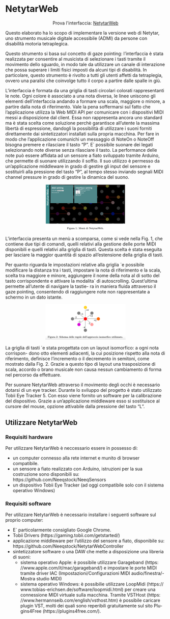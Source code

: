 # NetytarWeb
<p align="center">
    Prova l'interfaccia:
  <a href="https://annafusari.github.io/netytarweb/">NetytarWeb</a>
</p>

<p>
  Questo elaborato ha lo scopo di implementare la versione web di Netytar, uno strumento musicale digitale accessibile (ADMI) da persone con disabilità motoria tetraplegica. 
</p>
<p>
  Questo strumento si basa sul concetto di gaze pointing: l’interfaccia è stata realizzata per consentire al musicista di selezionare i tasti tramite il movimento dello sguardo, in modo tale da utilizzare un canale di interazione che possa superare i limiti fisici imposti da alcuni tipi di disabilità. In particolare, questo strumento è rivolto a tutti gli utenti affetti da tetraplegia, ovvero una paralisi che coinvolge tutto il corpo a partire dalle spalle in giù.
</p>
<p>
 L’interfaccia è formata da una griglia di tasti circolari colorati rappresentanti le note. Ogni colore è associato a una nota diversa, le linee uniscono gli elementi dell’interfaccia andando a formare una scala, maggiore o minore, a partire dalla nota di riferimento. Vale la pena soffermarsi sul fatto che l’applicazione utilizza la Web MIDI API per comunicare con i dispositivi MIDI messi a disposizione dal client. Essa non rappresenta ancora uno standard ma è stata scelta come soluzione perchè garantisce all’utente la massima libertà di espressione, dandogli la possibilità di utilizzare i suoni forniti direttamente dai sintetizzatori installati sulla propria macchina. Per fare in modo che l’applicazione comunichi un messaggio di NoteOn o NoteOff bisogna premere e rilasciare il tasto “P”. E` possibile suonare dei legati selezionando note diverse senza rilasciare il tasto. La performance delle note può essere affidata ad un sensore a fiato sviluppato tramite Arduino, che permette di suonare utilizzando il soffio. Il suo utilizzo è permesso da un’applicazione middleware in grado di gestire gli input del sensore e sostituirli alla pressione del tasto “P”, al tempo stesso inviando segnali MIDI channel pressure in grado di gestire la dinamica del suono.
</p>

<p align="center">
    <img src="images/interface.png" alt="alt text" width="50%" height="50%">
</p>

<p>
  L’interfaccia presenta un menù a scomparsa, come si vede nella Fig. 1, che contiene due tipi di comandi, quelli relativi alla gestione delle porte MIDI disponibili e quelli relativi alla griglia di tasti. Questa scelta è stata eseguita per lasciare la maggior quantità di spazio all’estensione della griglia di tasti.
</p>
<p>
  Per quanto riguarda le impostazioni relative alla griglia `e possibile modificare la distanza tra i tasti, impostare la nota di riferimento e la scala, scelta tra maggiore e minore, aggiungere il nome della nota al di sotto del tasto corrispondente e attivare la modalita` di autoscrolling. Quest’ultima permette all’utente di navigare la tastie- ra in maniera fluida attraverso il gaze pointing, consentendo di raggiungere note non rappresentate a schermo in un dato istante.
</p>
<p align="center">
    <img src="images/img2.png" alt="alt text" width="50%" height="50%">
</p>
<p>
  La griglia di tasti `e stata progettata con un layout isomorfico: a ogni nota corrispon- dono otto elementi adiacenti, la cui posizione rispetto alla nota di riferimento, definisce l’incremento o il decremento in semitoni, come mostrato dalla Fig. 2. Grazie a questo tipo di layout una trasposizione di scala, accordo o brano musicale non causa nessun cambiamento di forma nel percorso da effettuare.
</p>
<p>
  Per suonare NetytarWeb attraverso il movimento degli occhi è necessario dotarsi di un eye tracker. Durante lo sviluppo del progetto è stato utilizzato Tobii Eye Tracker 5. Con esso viene fornito un software per la calibrazione del dispositivo. Grazie a un’applicazione middleware esso si sostituisce al cursore del mouse, opzione attivabile dalla pressione del tasto “L”.
</p>

## Utilizzare NetytarWeb
<h3>Requisiti hardware</h3>
<p>Per utilizzare NetytarWeb è neccessario essere in possesso di:</p>
<ul>
    <li>un computer connesso alla rete internet e munito di browser compatibile.</li>
    <li>un sensore a fiato realizzato con Arduino, istruzioni per la sua costruzione sono disponibili su: https://github.com/Neeqstock/NeeqSensors</li>
    <li>un dispositivo Tobii Eye Tracker (ad oggi compatibile solo con il sistema operativo Windows)</li>
</ul>

<h3>Requisiti software</h3>
<p>Per utilizzare NetytarWeb è necessario installare i seguenti software sul proprio computer:</p>
<ul>
    <li>E` particolarmente consigliato Google Chrome.</li>
    <li>Tobii Drivers (https://gaming.tobii.com/getstarted/)</li>
    <li>applicazione middleware per l’utilizzo del sensore a fiato, disponibile su:
     https://github.com/Neeqstock/NetytarWebController</li>
    <li>sintetizzatore software o una DAW che mette a disposizione una libreria di suoni:
        <ul>
        <li>sistema operativo Apple: è possibile utilizzare Garageband (https: //www.apple.com/it/mac/garageband/) e impostare le porte MIDI tramite driver IAC (Impostazioni/Configurazioni MIDI audio/finestra/- Mostra studio MIDI)
            <li>sistema operativo Windows: è possibilie utilizzare LoopMidi (https:// www.tobias-erichsen.de/software/loopmidi.html) per creare una connessione MIDI virtuale sulla macchina. Tramite VSTHost (https: //www.hermannseib.com/english/vsthost.htm) è possibile caricare plugin VST, molti dei quali sono reperibili gratuitamente sul sito Plu- gins4Free (https://plugins4free.com/).</li></ul>
</li>

</ul>


